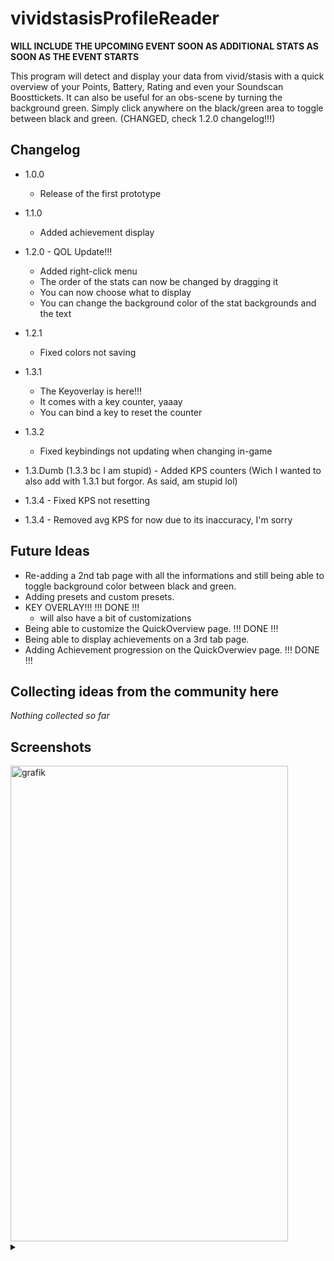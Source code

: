 # vividstasisProfileReader

**WILL INCLUDE THE UPCOMING EVENT SOON AS ADDITIONAL STATS AS SOON AS THE EVENT STARTS**

This program will detect and display your data from vivid/stasis with a quick overview of your Points, Battery, Rating and even your Soundscan Boosttickets.
It can also be useful for an obs-scene by turning the background green.
Simply click anywhere on the black/green area to toggle between black and green. (CHANGED, check 1.2.0 changelog!!!)

Changelog
------------------------------------
 - 1.0.0
    - Release of the first prototype

 - 1.1.0
    - Added achievement display

 - 1.2.0 - QOL Update!!!
   - Added right-click menu
   - The order of the stats can now be changed by dragging it
   - You can now choose what to display
   - You can change the background color of the stat backgrounds and the text

 - 1.2.1
    - Fixed colors not saving

 - 1.3.1
    - The Keyoverlay is here!!!
    - It comes with a key counter, yaaay
    - You can bind a key to reset the counter

  - 1.3.2
    - Fixed keybindings not updating when changing in-game
   
   - 1.3.Dumb (1.3.3 bc I am stupid)
    - Added KPS counters (Wich I wanted to also add with 1.3.1 but forgor. As said, am stupid lol)

   - 1.3.4
    - Fixed KPS not resetting

   - 1.3.4
    - Removed avg KPS for now due to its inaccuracy, I'm sorry

Future Ideas
------------------------------------
 - Re-adding a 2nd tab page with all the informations and still being able to toggle background color between black and green.
 - Adding presets and custom presets.
 - KEY OVERLAY!!! !!! DONE !!!
    - will also have a bit of customizations
 - Being able to customize the QuickOverview page.   !!! DONE !!!
 - Being able to display achievements on a 3rd tab page.
 - Adding Achievement progression on the QuickOverwiev page.   !!! DONE !!!

Collecting ideas from the community here
------------------------------------
*Nothing collected so far*

Screenshots
------------------------------------
<img width="444" height="761" alt="grafik" src="https://github.com/user-attachments/assets/457c6da8-6116-4b73-aae7-87079f001873" />


<details>
  <summary></summary>
  
 Trailer + showcase releasing soon on youtube (PolarStudios)
  
</details>
